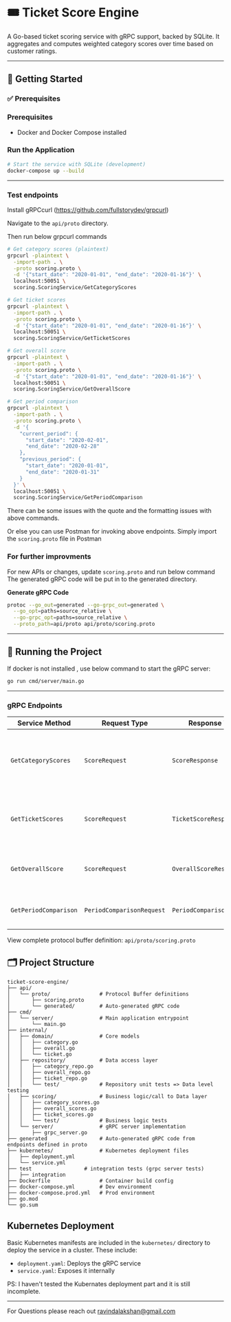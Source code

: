 # 🎟️ Ticket Score Engine

A Go-based ticket scoring service with gRPC support, backed by SQLite. It aggregates and computes weighted category scores over time based on customer ratings.

---

## 🚀 Getting Started

### ✅ Prerequisites

### Prerequisites
- Docker and Docker Compose installed

### Run the Application
```bash
# Start the service with SQLite (development)
docker-compose up --build
```

---
### Test endpoints

Install gRPCcurl (https://github.com/fullstorydev/grpcurl)

Navigate to the ```api/proto``` directory.

Then run below grpcurl commands

```bash
# Get category scores (plaintext)
grpcurl -plaintext \
  -import-path . \
  -proto scoring.proto \
  -d '{"start_date": "2020-01-01", "end_date": "2020-01-16"}' \
  localhost:50051 \
  scoring.ScoringService/GetCategoryScores

# Get ticket scores
grpcurl -plaintext \
  -import-path . \
  -proto scoring.proto \
  -d '{"start_date": "2020-01-01", "end_date": "2020-01-16"}' \
  localhost:50051 \
  scoring.ScoringService/GetTicketScores

# Get overall score
grpcurl -plaintext \
  -import-path . \
  -proto scoring.proto \
  -d '{"start_date": "2020-01-01", "end_date": "2020-01-16"}' \
  localhost:50051 \
  scoring.ScoringService/GetOverallScore

# Get period comparison
grpcurl -plaintext \
  -import-path . \
  -proto scoring.proto \
  -d '{
    "current_period": {
      "start_date": "2020-02-01",
      "end_date": "2020-02-28"
    },
    "previous_period": {
      "start_date": "2020-01-01",
      "end_date": "2020-01-31"
    }
  }' \
  localhost:50051 \
  scoring.ScoringService/GetPeriodComparison

```
There can be some issues with the quote and the formatting issues with above commands. 

Or else you can use Postman for invoking above endpoints. Simply import the          ```scoring.proto``` file in Postman

### For further improvments

For new APIs or changes, update ```scoring.proto``` and run below command
The generated gRPC code will be put in to the generated directory.

**Generate gRPC Code**
   ```bash
   protoc --go_out=generated --go-grpc_out=generated \
     --go_opt=paths=source_relative \
     --go-grpc_opt=paths=source_relative \
     --proto_path=api/proto api/proto/scoring.proto
   ```
---

## 🧪 Running the Project

If docker is not installed , use below command to start the gRPC server:
```bash
go run cmd/server/main.go
```

---

### gRPC Endpoints

| Service Method           | Request Type              | Response Type             | Description |
|--------------------------|---------------------------|---------------------------|-------------|
| `GetCategoryScores`      | `ScoreRequest`            | `ScoreResponse`           | Returns aggregated scores by category for a given time period (daily/weekly) |
| `GetTicketScores`        | `ScoreRequest`            | `TicketScoreResponse`     | Provides scores grouped by ticket ID with category breakdown |
| `GetOverallScore`        | `ScoreRequest`            | `OverallScoreResponse`    | Returns composite quality score across all categories |
| `GetPeriodComparison`    | `PeriodComparisonRequest` | `PeriodComparisonResponse`| Compares scores between two time periods |

View complete protocol buffer definition: ```api/proto/scoring.proto```

## 🗂️ Project Structure

```
ticket-score-engine/
├── api/
│   └── proto/                # Protocol Buffer definitions
│       ├── scoring.proto
│       └── generated/        # Auto-generated gRPC code
├── cmd/
│   └── server/               # Main application entrypoint
│       └── main.go
├── internal/
│   ├── domain/               # Core models
│   │   ├── category.go
│   │   ├── overall.go
│   │   └── ticket.go
│   ├── repository/           # Data access layer
│   │   ├── category_repo.go
│   │   ├── overall_repo.go
│   │   ├── ticket_repo.go
│   │   └── test/             # Repository unit tests => Data level testing
│   ├── scoring/              # Business logic/call to Data layer
│   │   ├── category_scores.go
│   │   ├── overall_scores.go
│   │   ├── ticket_scores.go
│   │   └── test/             # Business logic tests
│   └── server/               # gRPC server implementation
│       ├── grpc_server.go
├── generated                 # Auto-generated gRPC code from endpoints defined in proto
├── kubernetes/               # Kubernetes deployment files
│   ├── deployment.yml
│   └── service.yml
├── test                 # integration tests (grpc server tests)
│   ├── integration
├── Dockerfile                # Container build config
├── docker-compose.yml        # Dev environment
├── docker-compose.prod.yml   # Prod environment
├── go.mod
└── go.sum
```
## Kubernetes Deployment

Basic Kubernetes manifests are included in the `kubernetes/` directory to deploy the service in a cluster. These include:

- `deployment.yaml`: Deploys the gRPC service
- `service.yaml`: Exposes it internally

PS: I haven't tested the Kubernates deployment part and it is still incomplete. 

-----

For Questions please reach out ravindalakshan@gmail.com
